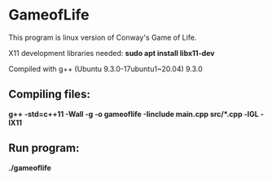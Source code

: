 # GameofLife

This program is linux version of Conway's Game of Life.

X11 development libraries needed: **sudo apt install libx11-dev**

Compiled with g++ (Ubuntu 9.3.0-17ubuntu1~20.04) 9.3.0

## Compiling files:

**g++ -std=c++11 -Wall -g -o gameoflife -Iinclude main.cpp src/*.cpp -lGL -lX11**

## Run program:

**./gameoflife**
